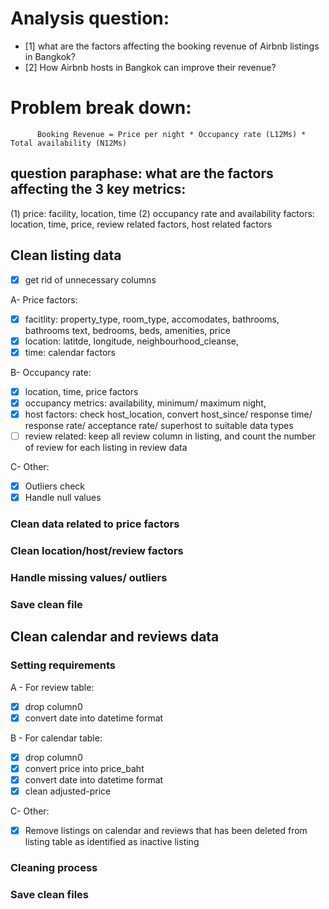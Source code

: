 # Analysis question: 
- [1] what are the factors affecting the booking revenue of Airbnb listings in Bangkok? 
- [2] How Airbnb hosts in Bangkok can improve their revenue?

# Problem break down:

          Booking Revenue = Price per night * Occupancy rate (L12Ms) * Total availability (N12Ms)

## question paraphase: what are the factors affecting the 3 key metrics:
(1) price: facility, location, time 
(2) occupancy rate and availability factors: location, time, price, review related factors, host related factors

## Clean listing data
- [x] get rid of unnecessary columns
  
A- Price factors:
  - [x] facitlity: property_type, room_type, accomodates, bathrooms, bathrooms text, bedrooms, beds, amenities, price
  - [x] location: latitde, longitude, neighbourhood_cleanse,
  - [x] time: calendar factors
  
B- Occupancy rate: 
  - [x] location, time, price factors
  - [x] occupancy metrics: availability, minimum/ maximum night, 
  - [x] host factors: check host_location, convert host_since/ response time/ response rate/ acceptance rate/ superhost to suitable data types
  - [ ] review related: keep all review column in listing, and count the number of review for each listing in review data

C- Other:
  - [x] Outliers check
  - [x] Handle null values

### Clean data related to price factors
### Clean location/host/review factors
### Handle missing values/ outliers
### Save clean file


## Clean calendar and reviews data
### Setting requirements
A - For review table:
- [x] drop column0
- [x] convert date into datetime format

B - For calendar table:
- [x] drop column0
- [x] convert price into price_baht
- [x] convert date into datetime format
- [x] clean adjusted-price

C- Other:
- [x] Remove listings on calendar and reviews that has been deleted from listing table as identified as inactive listing

### Cleaning process
### Save clean files